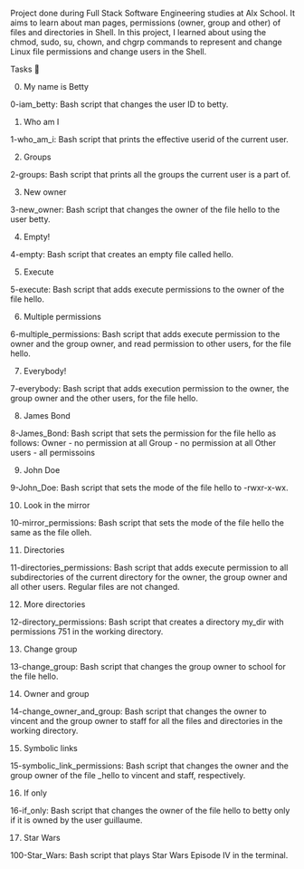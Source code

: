Project done during Full Stack Software Engineering studies at Alx School. It aims to learn about man pages, permissions (owner, group and other) of files and directories in Shell.
In this project, I learned about using the chmod, sudo, su, chown, and chgrp commands to represent and change Linux file permissions and change users in the Shell.

Tasks 📃

0. My name is Betty

0-iam_betty: Bash script that changes the user ID to betty.

1. Who am I

1-who_am_i: Bash script that prints the effective userid of the current user.

2. Groups

2-groups: Bash script that prints all the groups the current user is a part of.

3. New owner

3-new_owner: Bash script that changes the owner of the file hello to the user betty.

4. Empty!

4-empty: Bash script that creates an empty file called hello.

5. Execute

5-execute: Bash script that adds execute permissions to the owner of the file hello.

6. Multiple permissions

6-multiple_permissions: Bash script that adds execute permission to the owner and the group owner, and read permission to other users, for the file hello.

7. Everybody!

7-everybody: Bash script that adds execution permission to the owner, the group owner and the other users, for the file hello.

8. James Bond

8-James_Bond: Bash script that sets the permission for the file hello as follows:
Owner - no permission at all
Group - no permission at all
Other users - all permissoins

9. John Doe

9-John_Doe: Bash script that sets the mode of the file hello to -rwxr-x-wx.

10. Look in the mirror

10-mirror_permissions: Bash script that sets the mode of the file hello the same as the file olleh.

11. Directories

11-directories_permissions: Bash script that adds execute permission to all subdirectories of the current directory for the owner, the group owner and all other users. Regular files are not changed.

12. More directories

12-directory_permissions: Bash script that creates a directory my_dir with permissions 751 in the working directory.

13. Change group

13-change_group: Bash script that changes the group owner to school for the file hello.

14. Owner and group

14-change_owner_and_group: Bash script that changes the owner to vincent and the group owner to staff for all the files and directories in the working directory.

15. Symbolic links

15-symbolic_link_permissions: Bash script that changes the owner and the group owner of the file _hello to vincent and staff, respectively.

16. If only

16-if_only: Bash script that changes the owner of the file hello to betty only if it is owned by the user guillaume.

17. Star Wars

100-Star_Wars: Bash script that plays Star Wars Episode IV in the terminal.
